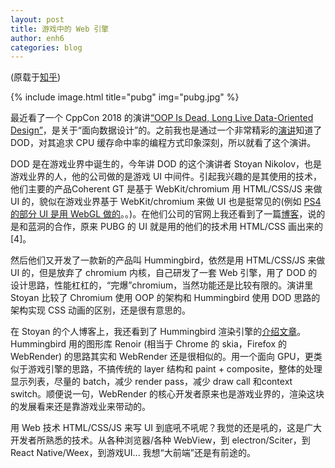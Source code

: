 ```yaml
---
layout: post
title: 游戏中的 Web 引擎
author: enh6
categories: blog
---
```


(原载于[知乎](https://zhuanlan.zhihu.com/p/51290295))

{% include image.html title="pubg" img="pubg.jpg" %}

最近看了一个 CppCon 2018 的演讲[“OOP Is Dead, Long Live Data-Oriented Design”](https://www.youtube.com/watch?v=yy8jQgmhbAU)，是关于“面向数据设计”的。之前我也是通过一个非常精彩的[演讲](https://www.youtube.com/watch?v=rX0ItVEVjHc)知道了 DOD，对其追求 CPU 缓存命中率的编程方式印象深刻，所以就看了这个演讲。

DOD 是在游戏业界中诞生的，今年讲 DOD 的这个演讲者 Stoyan Nikolov，也是游戏业界的人，他的公司做的是游戏 UI 中间件。引起我兴趣的是其使用的技术，他们主要的产品Coherent GT 是基于 WebKit/chromium 用 HTML/CSS/JS 来做 UI 的，貌似在游戏业界基于 WebKit/chromium 来做 UI 也是挺常见的(例如 [PS4 的部分 UI 是用 WebGL 做的](https://news.ycombinator.com/item?id=6741442)。。)。在他们公司的官网上我还看到了一篇[博客](https://coherent-labs.com/posts/playerunknowns-battlegrounds-resurgence-pc-development-korea/)，说的是和蓝洞的合作，原来 PUBG 的 UI 就是用的他们的技术用 HTML/CSS 画出来的[4]。

然后他们又开发了一款新的产品叫 Hummingbird，依然是用 HTML/CSS/JS 来做 UI 的，但是放弃了 chromium 内核，自己研发了一套 Web 引擎，用了 DOD 的设计思路，性能杠杠的，“完爆”chromium，当然功能还是比较有限的。演讲里 Stoyan 比较了 Chromium 使用 OOP 的架构和 Hummingbird 使用 DOD 思路的架构实现 CSS 动画的区别，还是很有意思的。

在 Stoyan 的个人博客上，我还看到了 Hummingbird 渲染引擎的[介绍](https://stoyannk.wordpress.com/2017/10/25/rendering-html-at-1000-fps-part-1/)[文章](https://stoyannk.wordpress.com/2017/11/13/rendering-html-at-1000-fps-part-2/)。Hummingbird 用的图形库 Renoir (相当于 Chrome 的 skia，Firefox 的 WebRender) 的思路其实和 WebRender 还是很相似的。用一个面向 GPU，更类似于游戏引擎的思路，不搞传统的 layer 结构和 paint + composite，整体的处理显示列表，尽量的 batch，减少 render pass，减少 draw call 和context switch。顺便说一句，WebRender 的核心开发者原来也是游戏业界的，渲染这块的发展看来还是靠游戏业来带动的。

用 Web 技术 HTML/CSS/JS 来写 UI 到底吼不吼呢？我觉的还是吼的，这是广大开发者所熟悉的技术。从各种浏览器/各种 WebView，到 electron/Sciter，到 React Native/Weex，到游戏UI... 我想“大前端”还是有前途的。
